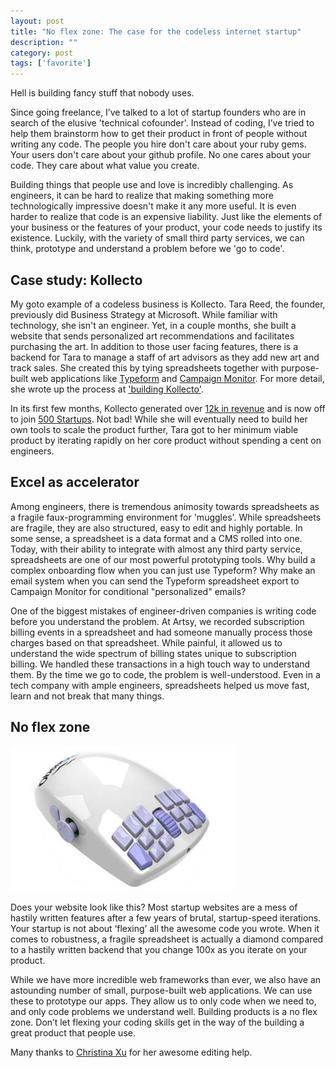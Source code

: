 ```yaml
---
layout: post
title: "No flex zone: The case for the codeless internet startup"
description: ""
category: post
tags: ['favorite']
---
```


Hell is building fancy stuff that nobody uses.

Since going freelance, I’ve talked to a lot of startup founders who are in search of the elusive 'technical cofounder'. Instead of coding, I’ve tried to help them brainstorm how to get their product in front of people without writing any code. The people you hire don't care about your ruby gems. Your users don't care about your github profile. No one cares about your code. They care about what value you create.

Building things that people use and love is incredibly challenging. As engineers, it can be hard to realize that making something more technologically impressive doesn't make it any more useful. It is even harder to realize that code is an expensive liability. Just like the elements of your business or the features of your product, your code needs to justify its existence. Luckily, with the variety of small third party services, we can think, prototype and understand a problem before we 'go to code'.

## Case study: Kollecto

My goto example of a codeless business is Kollecto. Tara Reed, the founder, previously did Business Strategy at Microsoft. While familiar with technology, she isn't an engineer. Yet, in a couple months, she built a website that sends personalized art recommendations and facilitates purchasing the art. In addition to those user facing features, there is a backend for Tara to manage a staff of art advisors as they add new art and track sales. She created this by tying spreadsheets together with purpose-built web applications like [Typeform](http://www.typeform.com) and [Campaign Monitor](https://www.campaignmonitor.com). For more detail, she wrote up the process at ['building Kollecto'](http://buildingkollecto.com/).

In its first few months, Kollecto generated over [12k in revenue](http://buildingkollecto.com/post/105930836083/building-without-an-ounce-of-code-part-2) and is now off to join [500 Startups](http://500.co/accelerator). Not bad! While she will eventually need to build her own tools to scale the product further, Tara got to her minimum viable product by iterating rapidly on her core product without spending a cent on engineers.

## Excel as accelerator

Among engineers, there is tremendous animosity towards spreadsheets as a fragile faux-programming environment for 'muggles'. While spreadsheets are fragile, they are also structured, easy to edit and highly portable. In some sense, a spreadsheet is a data format and a CMS rolled into one. Today, with their ability to integrate with almost any third party service, spreadsheets are one of our most powerful prototyping tools. Why build a complex onboarding flow when you can just use Typeform? Why make an email system when you can send the Typeform spreadsheet export to Campaign Monitor for conditional "personalized" emails?

One of the biggest mistakes of engineer-driven companies is writing code before you understand the problem. At Artsy, we recorded subscription billing events in a spreadsheet and had someone manually process those charges based on that spreadsheet. While painful, it allowed us to understand the wide spectrum of billing states unique to subscription billing. We handled these transactions in a high touch way to understand them. By the time we go to code, the problem is well-understood. Even in a tech company with ample engineers, spreadsheets helped us move fast, learn and not break that many things.

## No flex zone

<img src="/assets/images/mouse.jpg" style="width: 360px" />

Does your website look like this? Most startup websites are a mess of hastily written features after a few years of brutal, startup-speed iterations. Your startup is not about ‘flexing’ all the awesome code you wrote. When it comes to robustness, a fragile spreadsheet is actually a diamond compared to a hastily written backend that you change 100x as you iterate on your product.

While we have more incredible web frameworks than ever, we also have an astounding number of small, purpose-built web applications. We can use these to prototype our apps. They allow us to only code when we need to, and only code problems we understand well. Building products is a no flex zone. Don’t let flexing your coding skills get in the way of the building a great product that people use.

Many thanks to [Christina Xu](https://twitter.com/xuhulk) for her awesome editing help.
